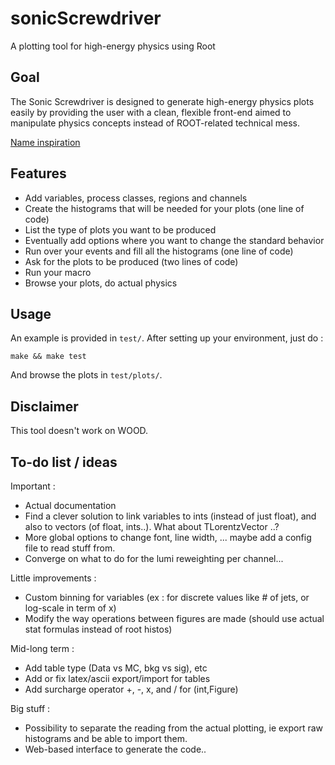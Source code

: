 sonicScrewdriver
================

A plotting tool for high-energy physics using Root

Goal
----

The Sonic Screwdriver is designed to generate high-energy physics plots easily by providing the user with a clean, flexible front-end aimed to manipulate physics concepts instead of ROOT-related technical mess.

[Name inspiration](https://en.wikipedia.org/wiki/Sonic_screwdriver)

Features
--------

- Add variables, process classes, regions and channels
- Create the histograms that will be needed for your plots (one line of code)
- List the type of plots you want to be produced
- Eventually add options where you want to change the standard behavior
- Run over your events and fill all the histograms (one line of code)
- Ask for the plots to be produced (two lines of code)
- Run your macro
- Browse your plots, do actual physics

Usage
-----

An example is provided in `test/`. 
After setting up your environment, just do :

    make && make test

And browse the plots in `test/plots/`.

Disclaimer
----------

This tool doesn't work on WOOD.

To-do list / ideas
------------------

Important :
- Actual documentation
- Find a clever solution to link variables to ints (instead of just float), and also to vectors (of float, ints..). What about TLorentzVector ..?
- More global options to change font, line width, ... maybe add a config file to read stuff from.
- Converge on what to do for the lumi reweighting per channel...

Little improvements :
- Custom binning for variables (ex : for discrete values like # of jets, or log-scale in term of x)
- Modify the way operations between figures are made (should use actual stat formulas instead of root histos)

Mid-long term :
- Add table type (Data vs MC, bkg vs sig), etc
- Add or fix latex/ascii export/import for tables
- Add surcharge operator +, -, x, and / for (int,Figure)

Big stuff :
- Possibility to separate the reading from the actual plotting, ie export raw histograms and be able to import them.
- Web-based interface to generate the code..


